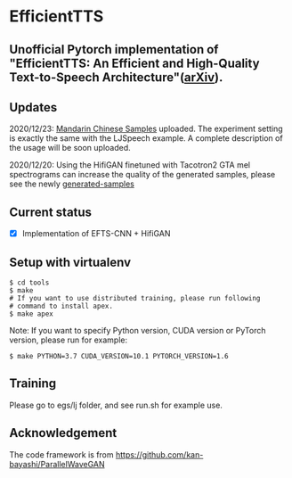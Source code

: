 # EfficientTTS
## Unofficial Pytorch implementation of "EfficientTTS: An Efficient and High-Quality Text-to-Speech Architecture"([arXiv](https://arxiv.org/abs/2012.03500)).


## Updates

2020/12/23: [Mandarin Chinese Samples](https://github.com/liusongxiang/efficient_tts/tree/main/egs/DataBaker/checkpoint-330000steps_LJ_vocoder) uploaded. The experiment setting is exactly the same with the LJSpeech example. A complete description of the usage will be soon uploaded.

2020/12/20: Using the HifiGAN finetuned with Tacotron2 GTA mel spectrograms can increase the quality of the generated samples, please see the newly [generated-samples](https://github.com/liusongxiang/efficient_tts/tree/main/egs/lj/checkpoint-320000steps)

## Current status
- [x] Implementation of EFTS-CNN + HifiGAN

## Setup with virtualenv

```
$ cd tools
$ make
# If you want to use distributed training, please run following
# command to install apex.
$ make apex
```

Note: If you want to specify Python version, CUDA version or PyTorch version, please run for example:

```
$ make PYTHON=3.7 CUDA_VERSION=10.1 PYTORCH_VERSION=1.6
```

## Training
Please go to egs/lj folder, and see run.sh for example use.

## Acknowledgement
The code framework is from https://github.com/kan-bayashi/ParallelWaveGAN


